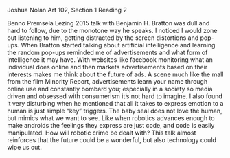 Joshua Nolan 
Art 102, Section 1
Reading 2	

Benno Premsela Lezing 2015 talk with Benjamin H. Bratton was dull and hard to follow, due to the monotone way he speaks. I noticed I would zone out listening to him, getting distracted by the screen distortions and pop-ups. When Bratton started talking about artificial intelligence and learning the random pop-ups reminded me of advertisements and what form of intelligence it may have. With websites like facebook monitoring what an individual does online and then markets advertisements based on their interests makes me think about the future of ads. A scene much like the mall from the film Minority Report, advertisements learn your name through online use and constantly bombard you; especially in a society so media driven and obsessed with consumerism it’s not hard to imagine. I also found it very disturbing when he mentioned that all it takes to express emotion to a human is just simple “key” triggers. The baby seal does not love the human, but mimics what we want to see. Like when robotics advances enough to make androids the feelings they express are just code, and code is easily manipulated. How will robotic crime be dealt with? This talk almost reinforces that the future could be a wonderful, but also technology could wipe us out.
  
